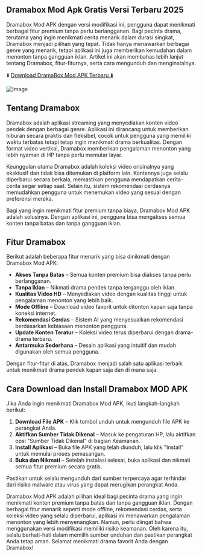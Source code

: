 ## Dramabox Mod Apk Gratis Versi Terbaru 2025

Dramabox Mod APK dengan versi modifikasi ini, pengguna dapat menikmati berbagai fitur premium tanpa perlu berlangganan. Bagi pecinta drama, terutama yang ingin menikmati cerita menarik dalam durasi singkat, Dramabox menjadi pilihan yang tepat. Tidak hanya menawarkan berbagai genre yang menarik, tetapi aplikasi ini juga memberikan kemudahan dalam menonton tanpa gangguan iklan. Artikel ini akan membahas lebih lanjut tentang Dramabox, fitur-fiturnya, serta cara mengunduh dan menginstalnya.

⬇️ [Download DramaBox Mod APK Terbaru ⬇️](https://bit.ly/4hqq8j5)

![Image](https://github.com/user-attachments/assets/fec72d03-494b-4f6e-9635-3f654db0e601)

## Tentang Dramabox

Dramabox adalah aplikasi streaming yang menyediakan konten video pendek dengan berbagai genre. Aplikasi ini dirancang untuk memberikan hiburan secara praktis dan fleksibel, cocok untuk pengguna yang memiliki waktu terbatas tetapi tetap ingin menikmati drama berkualitas. Dengan format video vertikal, Dramabox memberikan pengalaman menonton yang lebih nyaman di HP tanpa perlu memutar layar.

Keunggulan utama Dramabox adalah koleksi video orisinalnya yang eksklusif dan tidak bisa ditemukan di platform lain. Kontennya juga selalu diperbarui secara berkala, memastikan pengguna mendapatkan cerita-cerita segar setiap saat. Selain itu, sistem rekomendasi cerdasnya memudahkan pengguna untuk menemukan video yang sesuai dengan preferensi mereka.

Bagi yang ingin menikmati fitur premium tanpa biaya, Dramabox Mod APK adalah solusinya. Dengan aplikasi ini, pengguna bisa mengakses semua konten tanpa batas dan tanpa gangguan iklan.

## Fitur Dramabox

Berikut adalah beberapa fitur menarik yang bisa dinikmati dengan Dramabox Mod APK:

- **Akses Tanpa Batas** – Semua konten premium bisa diakses tanpa perlu berlangganan.
- **Tanpa Iklan** – Nikmati drama pendek tanpa terganggu oleh iklan.
- **Kualitas Video HD** – Menyediakan video dengan kualitas tinggi untuk pengalaman menonton yang lebih baik.
- **Mode Offline** – Download video favorit untuk ditonton kapan saja tanpa koneksi internet.
- **Rekomendasi Cerdas** – Sistem AI yang menyesuaikan rekomendasi berdasarkan kebiasaan menonton pengguna.
- **Update Konten Teratur** – Koleksi video terus diperbarui dengan drama-drama terbaru.
- **Antarmuka Sederhana** – Desain aplikasi yang intuitif dan mudah digunakan oleh semua pengguna.

Dengan fitur-fitur di atas, Dramabox menjadi salah satu aplikasi terbaik untuk menikmati drama pendek kapan saja dan di mana saja.

## Cara Download dan Install Dramabox MOD APK

Jika Anda ingin menikmati Dramabox Mod APK, ikuti langkah-langkah berikut:
1. **Download File APK** – Klik tombol unduh untuk mengunduh file APK ke perangkat Anda.
2. **Aktifkan Sumber Tidak Dikenal** – Masuk ke pengaturan HP, lalu aktifkan opsi "Sumber Tidak Dikenal" di bagian Keamanan.
3. **Install Aplikasi** – Buka file APK yang telah diunduh, lalu klik "Install" untuk memulai proses pemasangan.
4. **Buka dan Nikmati** – Setelah instalasi selesai, buka aplikasi dan nikmati semua fitur premium secara gratis.

Pastikan untuk selalu mengunduh dari sumber terpercaya agar terhindar dari risiko malware atau virus yang dapat merugikan perangkat Anda.

Dramabox Mod APK adalah pilihan ideal bagi pecinta drama yang ingin menikmati konten premium tanpa batas dan tanpa gangguan iklan. Dengan berbagai fitur menarik seperti mode offline, rekomendasi cerdas, serta koleksi video yang selalu diperbarui, aplikasi ini menawarkan pengalaman menonton yang lebih menyenangkan. Namun, perlu diingat bahwa menggunakan versi modifikasi memiliki risiko keamanan. Oleh karena itu, selalu berhati-hati dalam memilih sumber unduhan dan pastikan perangkat Anda tetap aman. Selamat menikmati drama favorit Anda dengan Dramabox!

